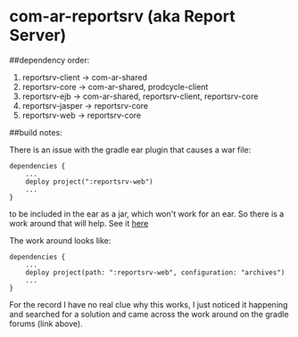 com-ar-reportsrv (aka Report Server)
====================================

##dependency order:

1. reportsrv-client -> com-ar-shared
2. reportsrv-core -> com-ar-shared, prodcycle-client
3. reportsrv-ejb -> com-ar-shared, reportsrv-client, reportsrv-core
4. reportsrv-jasper -> reportsrv-core
5. reportsrv-web -> reportsrv-core

##build notes:

There is an issue with the gradle ear plugin that causes a war file:

    dependencies {
        ...
        deploy project(":reportsrv-web")
        ...
    }

to be included in the ear as a jar, which won't work for an ear.  So there is a
work around that will help.  See it [here](http://forums.gradle.org/gradle/topics/problem_with_the_ear_plugin)

The work around looks like:

    dependencies {
        ...
        deploy project(path: ":reportsrv-web", configuration: "archives")
        ...
    }

For the record I have no real clue why this works, I just noticed it happening and searched for a
solution and came across the work around on the gradle forums (link above).
